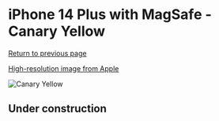 # iPhone 14 Plus with MagSafe - Canary Yellow

[Return to previous page](/iphone_14)

[High-resolution image from Apple](https://store.storeimages.cdn-apple.com/8756/as-images.apple.com/is/MQUC3?wid=4500&hei=4500&fmt=png)

<div style="width: 500px"><img src="/almost_uncompressed/MQUC3.webp" alt="Canary Yellow"></div>

## Under construction
